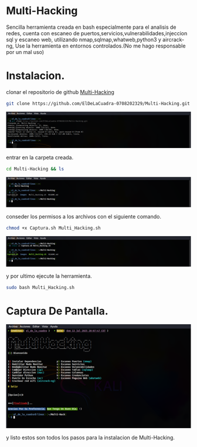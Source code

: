 # Multi-Hacking
Sencilla herramienta creada en bash especialmente para el analisis de redes, cuenta con escaneo de puertos,servicios,vulnerabilidades,injeccion sql y escaneo web, utilizando nmap,sqlmap,whatweb,python3 y aircrack-ng, Use la herramienta en entornos controlados.(No me hago responsable por un mal uso) 
# Instalacion.
clonar el repositorio de github [Multi-Hacking](https://github.com/ElDeLaCuadra-0708202329/Multi-Hacking.git)

```sh
git clone https://github.com/ElDeLaCuadra-0708202329/Multi-Hacking.git
```
<p align="center"><img src="images/images-install/Captura_de_pantalla_2025-07-13_20-08-01.png"></p>
entrar en la carpeta creada.

```sh
cd Multi-Hacking && ls
```
<p align="center"><img src="images/images-install/Captura de pantalla_2025-07-13_20-44-02.png"></p>
conseder los permisos a los archivos con el siguiente comando.

```sh
chmod +x Captura.sh Multi_Hacking.sh
```
<p align="center"><img src="images/images-install/Captura de pantalla_2025-07-13_20-44-03.png"></p>
y por ultimo ejecute la herramienta.

```sh
sudo bash Multi_Hacking.sh
```
# Captura De Pantalla.
<p align="center"><img src="images/Captura_de_pantalla_2025-07-13_20-08-01.png"></p>
y listo estos son todos los pasos para la instalacion de Multi-Hacking.
